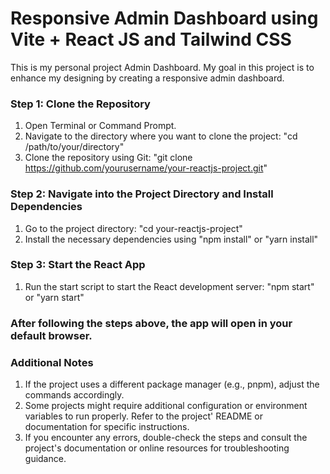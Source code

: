 # Responsive Admin Dashboard using Vite + React JS and Tailwind CSS

This is my personal project Admin Dashboard. My goal in this project is to enhance my designing by creating a responsive admin dashboard.

### Step 1: Clone the Repository

1. Open Terminal or Command Prompt.
2. Navigate to the directory where you want to clone the project: "cd /path/to/your/directory"
3. Clone the repository using Git: "git clone https://github.com/yourusername/your-reactjs-project.git"

### Step 2: Navigate into the Project Directory and Install Dependencies

1. Go to the project directory: "cd your-reactjs-project"
2. Install the necessary dependencies using "npm install" or "yarn install"

### Step 3: Start the React App

1. Run the start script to start the React development server: "npm start" or "yarn start"

### After following the steps above, the app will open in your default browser.

### Additional Notes

1. If the project uses a different package manager (e.g., pnpm), adjust the commands accordingly.
2. Some projects might require additional configuration or environment variables to run properly. Refer to the project' README or documentation for specific instructions.
3. If you encounter any errors, double-check the steps and consult the project's documentation or online resources for troubleshooting guidance.
